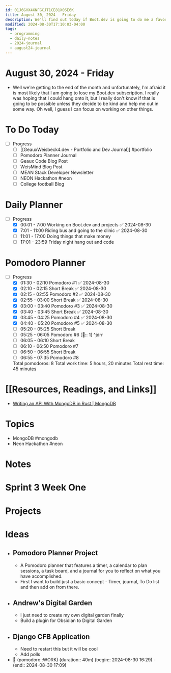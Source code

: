 ```yaml
---
id: 01J6GVX4XNFGCJT1CE81X0SE6K
title: August 30, 2024 - Friday
description: We'll find out today if Boot.dev is going to do me a favor or not
modified: 2024-08-30T17:10:03-04:00
tags:
  - programming
  - daily-notes
  - 2024-journal
  - august24-journal
---
```

# August 30, 2024 - Friday
- Well we're getting to the end of the month and unfortunately, I'm afraid it is most likely that I am going to lose my Boot.dev subscription. I really was hoping that I could hang onto it, but I really don't know if that is going to be possible unless they decide to be kind and help me out in some way. Oh well, I guess I can focus on working on other things.

# To Do Today
- [ ] Progress
	- [ ] [[GeauxWeisbeck4.dev - Portfolio and Dev Journal]] #portfolio 
	- [ ] Pomodoro Planner Journal
	- [ ] Geaux Code Blog Post 
	- [ ] WeisMind Blog Post
	- [ ] MEAN Stack Developer Newsletter
	- [ ] NEON Hackathon #neon
	- [ ] College football Blog
# Daily Planner
- [ ] Progress
	- [x] 00:01 - 7:00 Working on Boot.dev and projects ✅ 2024-08-30
	- [x] 7:01 - 11:00 Riding bus and going to the clinic ✅ 2024-08-30
	- [ ] 11:01 - 17:00 Doing things that make money
	- [ ] 17:01 - 23:59 Friday night hang out and code

# Pomodoro Planner
- [ ] Progress
	- [x] 01:30 - 02:10 Pomodoro #1 ✅ 2024-08-30
	- [x] 02:10 - 02:15 Short Break ✅ 2024-08-30
	- [x] 02:15 - 02:55 Pomodoro #2 ✅ 2024-08-30
	- [x] 02:55 - 03:00 Short Break ✅ 2024-08-30
	- [x] 03:00 - 03:40 Pomodoro #3 ✅ 2024-08-30
	- [x] 03:40 - 03:45 Short Break ✅ 2024-08-30
	- [x] 03:45 - 04:25 Pomodoro #4 ✅ 2024-08-30
	- [x] 04:40 - 05:20 Pomodoro #5 ✅ 2024-08-30
	- [ ] 05:20 - 05:25 Short Break
	- [ ] 05:25 - 06:05 Pomodoro #6 [🍅:: 1] ^jdrr
	- [ ] 06:05 - 06:10 Short Break
	- [ ] 06:10 - 06:50 Pomodoro #7
	- [ ] 06:50 - 06:55 Short Break
	- [ ] 06:55 - 07:35 Pomodoro #8

  Total pomodoros: 8
  Total work time: 5 hours, 20 minutes
  Total rest time: 45 minutes

# [[Resources, Readings, and Links]]
- [Writing an API With MongoDB in Rust | MongoDB](https://www.mongodb.com/developer/languages/rust/rest-api-rust-rocket/)
# Topics
- MongoDB #mongodb 
- Neon Hackathon #neon 

# Notes

# Sprint 3 Week One

# Projects

# Ideas
- ## Pomodoro Planner Project
	- A Pomodoro planner that features a timer, a calendar to plan sessions, a task board, and a journal for you to reflect on what you have accomplished.
	- First I want to build just a basic concept - Timer, journal, To Do list and then add on from there.
- ## Andrew's Digital Garden
	- I just need to create my own digital garden finally
	- Build a plugin for Obsidian to Digital Garden
- ## Django CFB Application
	- Need to restart this but it will be cool
	- Add polls
- 🍅 (pomodoro::WORK) (duration:: 40m) (begin:: 2024-08-30 16:29) - (end:: 2024-08-30 17:09)